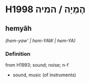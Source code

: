 # H1998 הֶמְיָה / המיה

## hemyâh

_(hem-yaw' | hem-YAW | hem-YA)_

### Definition

from H1993; sound; noise; n-f

- sound, music (of instruments)

